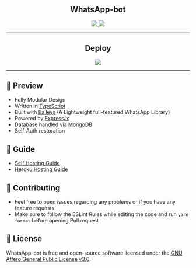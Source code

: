 <!-- ![Just...]() -->

<div align='center'>

<h2> WhatsApp-bot </h2>
  
<a href='https://github.com/LuckyYam/Whatsapp-bot/releases'>
  
<img src='https://img.shields.io/github/v/release/LuckyYam/WhatsApp-bot?color=%231e81b0&label=version&style=for-the-badge'>
  
</a>
  
<a href='https://github.com/LuckyYam/Whatsapp-bot/blob/master/LICENSE'>
  
<img src='https://img.shields.io/github/license/LuckyYam/WhatsApp-bot?color=%231e81b0&style=for-the-badge'>
  
</a>
  
</div>

---

<div align='center'>
  
## Deploy
  
<a href='https://heroku.com/deploy'>
  
<img src='https://www.herokucdn.com/deploy/button.png'>
  
</a>
  
</div>

---

## 💈 Preview

 - Fully Modular Design
 - Written in [TypeScript](https://www.typescriptlang.org/)
 - Built with [Baileys](https://github.com/adiwajshing/baileys) (A Lightweight full-featured WhatsApp Library)
 - Powered by [ExpressJs](https://expressjs.com/)
 - Database handled via [MongoDB](https://www.mongodb.com/)
 - Self-Auth restoration

 ## 📙 Guide

 - [Self Hosting Guide](https://github.com/LuckyYam/WhatsApp-bot/blob/master/Self-Hosting-Guide.md)
 - [Heroku Hosting Guide](https://github.com/LuckyYam/WhatsApp-bot/blob/master/Heroku-Hosting-Guide.md)

 ## 💪 Contributing

 - Feel free to open issues regarding any problems or if you have any feature requests
 - Make sure to follow the ESLint Rules while editing the code and run `yarn format` before opening Pull request

 ## 🎐 License

 WhatsApp-bot is free and open-source software licensed under the [GNU Affero General Public License v3.0](https://github.com/LuckyYam/WhatsApp-bot/blob/master/LICENSE).

